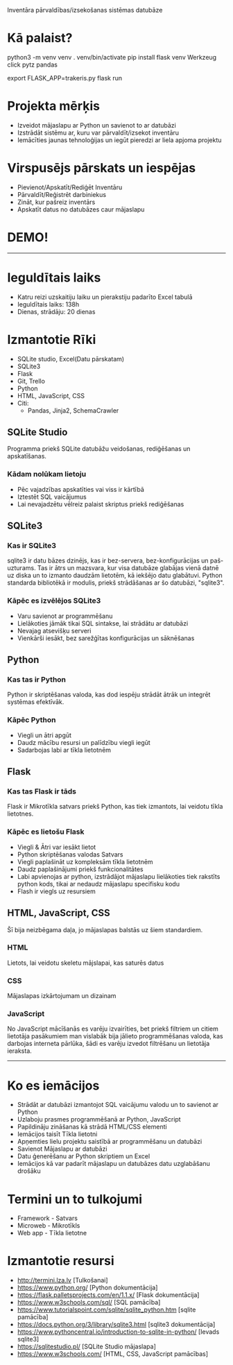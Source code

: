 Inventāra pārvaldības/izsekošanas sistēmas datubāze

# Kā palaist?
python3 -m venv venv
. venv/bin/activate
pip install flask venv Werkzeug click pytz pandas

export FLASK_APP=trakeris.py
flask run

# Projekta mērķis
- Izveidot mājaslapu ar Python un savienot to ar datubāzi
- Izstrādāt sistēmu ar, kuru var pārvaldīt/izsekot inventāru
- Iemācīties jaunas tehnoloģijas un iegūt pieredzi ar liela apjoma projektu

# Virspusējs pārskats un iespējas
- Pievienot/Apskatīt/Rediģēt Inventāru
- Pārvaldīt/Reģistrēt darbiniekus
- Zināt, kur pašreiz inventārs
- Apskatīt datus no datubāzes caur mājaslapu

# DEMO!
---
# Ieguldītais laiks
- Katru reizi uzskaitiju laiku un pierakstiju padarīto Excel tabulā
- Ieguldītais laiks: 138h
- Dienas, strādāju: 20 dienas

# Izmantotie Rīki
- SQLite studio, Excel(Datu pārskatam)
- SQLite3
- Flask
- Git, Trello
- Python
- HTML, JavaScript, CSS
- Citi:
	- Pandas, Jinja2, SchemaCrawler

## SQLite Studio
Programma priekš SQLite datubāžu veidošanas, rediģēšanas un apskatīšanas.


### Kādam nolūkam lietoju
- Pēc vajadzības apskatīties vai viss ir kārtībā
- Iztestēt SQL vaicājumus
- Lai nevajadzētu vēlreiz palaist skriptus priekš rediģēšanas

## SQLite3
### Kas ir SQLite3
sqlite3 ir datu bāzes dzinējs, kas ir bez-servera, bez-konfigurācijas un paš-uzturams.
Tas ir ātrs un mazsvara, kur visa datubāze glabājas vienā datnē uz diska un to izmanto
daudzām lietotēm, kā iekšējo datu glabātuvi. Python standarda bibliotēkā ir modulis,
priekš strādāšanas ar šo datubāzi, "sqlite3".

### Kāpēc es izvēlējos SQLite3
- Varu savienot ar programmēšanu
- Lielākoties jāmāk tikai SQL sintakse, lai strādātu ar datubāzi
- Nevajag atsevišķu serveri
- Vienkārši iesākt, bez sarežģītas konfigurācijas un sāknēšanas

## Python 
### Kas tas ir Python
Python ir skriptēšanas valoda, kas dod iespēju strādāt ātrāk un integrēt
systēmas efektīvāk.

### Kāpēc Python
- Viegli un ātri apgūt
- Daudz mācību resursi un palīdzību viegli iegūt
- Sadarbojas labi ar tīkla lietotnēm

## Flask
### Kas tas Flask ir tāds
Flask ir Mikrotīkla satvars priekš Python, kas tiek izmantots, lai veidotu
tīkla lietotnes.

### Kāpēc es lietošu Flask
- Viegli & Ātri var iesākt lietot
- Python skriptēšanas valodas Satvars
- Viegli paplašināt uz kompleksām tīkla lietotnēm
- Daudz paplašinājumi priekš funkcionalitātes
- Labi apvienojas ar python, izstrādājot mājaslapu lielākoties tiek
rakstīts python kods, tikai ar nedaudz mājaslapu specifisku kodu
- Flash ir viegls uz resursiem

## HTML, JavaScript, CSS
Šī bija neizbēgama daļa, jo mājaslapas balstās uz šiem standardiem.

### HTML
Lietots, lai veidotu skeletu mājslapai, kas saturēs datus

### CSS
Mājaslapas izkārtojumam un dizainam

### JavaScript
No JavaScript mācīšanās es varēju izvairīties, bet priekš filtriem un citiem lietotāja pasākumiem man vislabāk bija jālieto programmēšanas valoda, kas darbojas interneta pārlūka, šādi es varēju izvedot filtrēšanu un lietotāja ieraksta.


---
# Ko es iemācijos
- Strādāt ar datubāzi izmantojot SQL vaicājumu valodu un to savienot ar Python
- Uzlaboju prasmes programmēšanā ar Python, JavaScript
- Papildināju zināšanas kā strādā HTML/CSS elementi
- Iemācijos taisīt Tīkla lietotni
- Apņemties lielu projektu saistībā ar programmēšanu un datubāzi
- Savienot Mājaslapu ar datubāzi
- Datu ģenerēšanu ar Python skriptiem un Excel
- Iemācijos kā var padarīt mājaslapu un datubāzes datu uzglabāšanu drošāku


# Termini un to tulkojumi
- Framework - Satvars
- Microweb - Mikrotīkls
- Web app - Tīkla lietotne


# Izmantotie resursi
- http://termini.lza.lv [Tulkošanai]
- https://www.python.org/ [Python dokumentācija]
- https://flask.palletsprojects.com/en/1.1.x/ [Flask dokumentācija]
- https://www.w3schools.com/sql/ [SQL pamācība]
- https://www.tutorialspoint.com/sqlite/sqlite_python.htm [sqlite pamācība]
- https://docs.python.org/3/library/sqlite3.html [sqlite3 dokumentācija]
- https://www.pythoncentral.io/introduction-to-sqlite-in-python/ [Ievads sqlite3]
- https://sqlitestudio.pl/ [SQLite Studio mājaslapa]
- https://www.w3schools.com/ [HTML, CSS, JavaScript pamācības]
